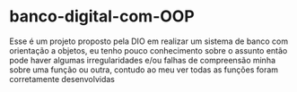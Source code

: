 # banco-digital-com-OOP
 Esse é um projeto proposto pela DIO em realizar um sistema de banco com orientação a objetos, eu tenho pouco conhecimento sobre o assunto então pode haver algumas irregularidades e/ou falhas de compreensão minha sobre uma função ou outra, contudo ao meu ver todas as funções foram corretamente desenvolvidas
